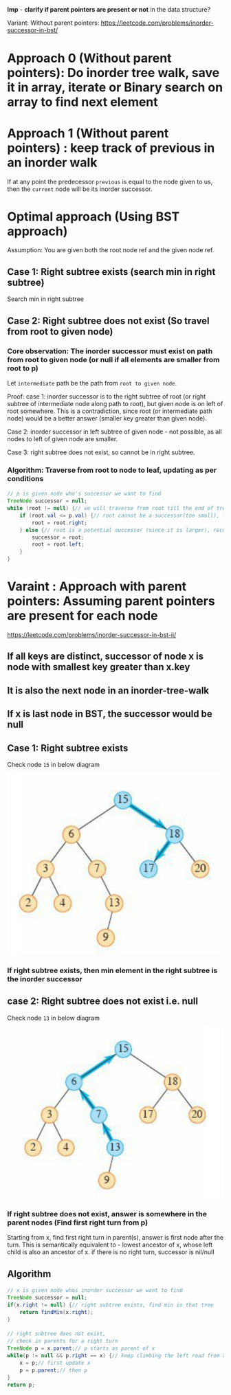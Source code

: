 
##


**Imp** - **clarify if parent pointers are present or not** in the data structure?

Variant: Without parent pointers: https://leetcode.com/problems/inorder-successor-in-bst/

# Approach 0 (Without parent pointers): Do inorder tree walk, save it in array, iterate or Binary search on array to find next element

# Approach 1 (Without parent pointers) : keep track of previous in an inorder walk

If at any point the predecessor `previous` is equal to the node given to us, then the `current` node will be its inorder successor.

# Optimal approach (Using BST approach)

Assumption: You are given both the root node ref and the given node ref.

## Case 1: Right subtree exists (search min in right subtree)

Search min in right subtree

## Case 2: Right subtree does not exist (So travel from root to given node)

### Core observation: The inorder successor must exist on path from root to given node (or null if all elements are smaller from root to p)

Let `intermediate` path be the path from `root to given node`.

Proof:
case 1: inorder successor is to the right subtree of root (or right subtree of intermediate node along path to root), but given node is on left of root somewhere.
This is a contradiction, since root (or intermediate path node) would be a better answer (smaller key greater than given node).

Case 2: inorder successor in left subtree of given node - not possible, as all nodes to left of given node are smaller.

Case 3: right subtree does not exist, so cannot be in right subtree.

### Algorithm: Traverse from root to node to leaf, updating as per conditions

```java
// p is given node who's successor we want to find
TreeNode successor = null;
while (root != null) {// we will traverse from root till the end of tree
    if (root.val <= p.val) {// root cannot be a successor(too small), look at right subtree
        root = root.right;
    } else {// root is a potential successor (since it is larger), record and look at smaller left subtree for better candidate
        successor = root;
        root = root.left;
    }
}
```

# Varaint : Approach with parent pointers: Assuming **parent pointers are present for each node**

https://leetcode.com/problems/inorder-successor-in-bst-ii/

## If all keys are distinct, successor of node x is node with smallest key greater than x.key

## It is also the next node in an inorder-tree-walk

## If x is last node in BST, the successor would be null

## Case 1: Right subtree exists

Check node `15` in below diagram

![right subtree exists](images/rightsubtreeexists.png)

### If right subtree exists, then min element in the right subtree is the inorder successor

## case 2: Right subtree does not exist i.e. null

Check node `13` in below diagram

![right subtree does not exist](images/rightsubtreedoesnotexist.png)

### If right subtree does not exist, answer is somewhere in the parent nodes (Find first right turn from p)

Starting from x, find first right turn in parent(s), answer is first node after the turn. This is semantically equivalent to - lowest ancestor of x, whose left child is also an ancestor of x.
if there is no right turn, successor is nil/null

## Algorithm

```java
// x is given node whos inorder successor we want to find
TreeNode successor = null;
if(x.right != null) {// right subtree exists, find min in that tree
    return findMin(x.right);
}

// right subtree does not exist,
// check in parents for a right turn
TreeNode p = x.parent;// p starts as parent of x
while(p != null && p.right == x) {// keep climbing the left road from x, it will break when p.left = x or p becomes null
    x = p;// first update x
    p = p.parent;// then p
}
return p;
```

